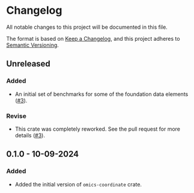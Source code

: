 # Changelog

All notable changes to this project will be documented in this file.

The format is based on [Keep a Changelog](https://keepachangelog.com/en/1.1.0/),
and this project adheres to [Semantic Versioning](https://semver.org/spec/v2.0.0.html).

## Unreleased

### Added

- An initial set of benchmarks for some of the foundation data elements
  ([#3](https://github.com/stjude-rust-labs/omics/pull/3)).

### Revise

- This crate was completely reworked. See the pull request for more details
  ([#3](https://github.com/stjude-rust-labs/omics/pull/3)).

## 0.1.0 - 10-09-2024

### Added

- Added the initial version of `omics-coordinate` crate.
